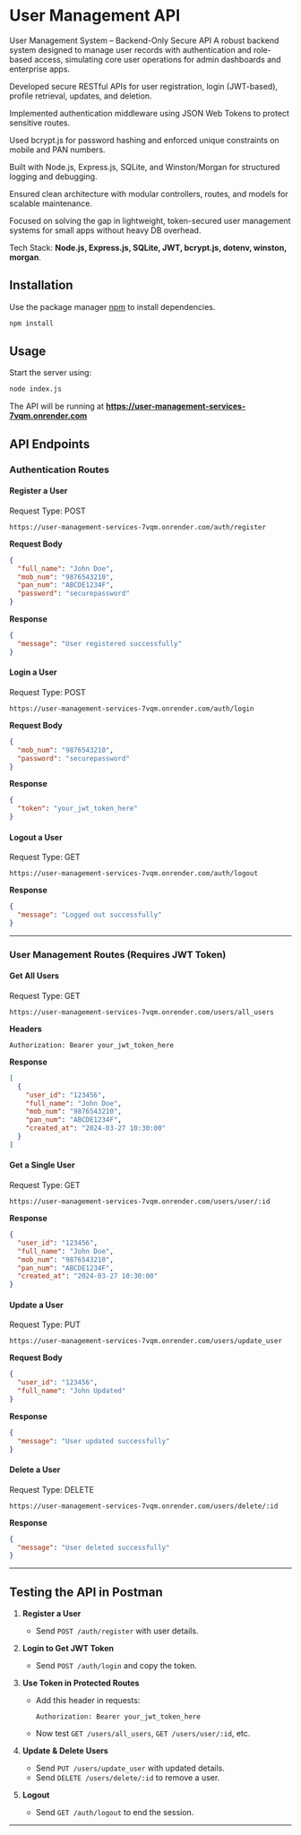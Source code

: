 # User Management API

User Management System – Backend-Only Secure API
A robust backend system designed to manage user records with authentication and role-based access, simulating core user operations for admin dashboards and enterprise apps.

Developed secure RESTful APIs for user registration, login (JWT-based), profile retrieval, updates, and deletion.

Implemented authentication middleware using JSON Web Tokens to protect sensitive routes.

Used bcrypt.js for password hashing and enforced unique constraints on mobile and PAN numbers.

Built with Node.js, Express.js, SQLite, and Winston/Morgan for structured logging and debugging.

Ensured clean architecture with modular controllers, routes, and models for scalable maintenance.

Focused on solving the gap in lightweight, token-secured user management systems for small apps without heavy DB overhead.

Tech Stack: **Node.js, Express.js, SQLite, JWT, bcrypt.js, dotenv, winston, morgan**. 

## Installation

Use the package manager [npm](https://www.npmjs.com/) to install dependencies.

```bash
npm install
```



## Usage

Start the server using:

```bash
node index.js
```

The API will be running at **https://user-management-services-7vqm.onrender.com**

## API Endpoints

### Authentication Routes

#### Register a User
Request Type: POST
```https
https://user-management-services-7vqm.onrender.com/auth/register
```
**Request Body**
```json
{
  "full_name": "John Doe",
  "mob_num": "9876543210",
  "pan_num": "ABCDE1234F",
  "password": "securepassword"
}
```
**Response**
```json
{
  "message": "User registered successfully"
}
```

#### Login a User
Request Type: POST
```https
https://user-management-services-7vqm.onrender.com/auth/login
```
**Request Body**
```json
{
  "mob_num": "9876543210",
  "password": "securepassword"
}
```
**Response**
```json
{
  "token": "your_jwt_token_here"
}
```

#### Logout a User
Request Type: GET
```https
https://user-management-services-7vqm.onrender.com/auth/logout
```
**Response**
```json
{
  "message": "Logged out successfully"
}
```

---

### User Management Routes (Requires JWT Token)

#### Get All Users
Request Type: GET
```https
https://user-management-services-7vqm.onrender.com/users/all_users
```
**Headers**
```
Authorization: Bearer your_jwt_token_here
```
**Response**
```json
[
  {
    "user_id": "123456",
    "full_name": "John Doe",
    "mob_num": "9876543210",
    "pan_num": "ABCDE1234F",
    "created_at": "2024-03-27 10:30:00"
  }
]
```

#### Get a Single User
Request Type: GET
```https
https://user-management-services-7vqm.onrender.com/users/user/:id
```
**Response**
```json
{
  "user_id": "123456",
  "full_name": "John Doe",
  "mob_num": "9876543210",
  "pan_num": "ABCDE1234F",
  "created_at": "2024-03-27 10:30:00"
}
```

#### Update a User
Request Type: PUT
```https
https://user-management-services-7vqm.onrender.com/users/update_user
```
**Request Body**
```json
{
  "user_id": "123456",
  "full_name": "John Updated"
}
```
**Response**
```json
{
  "message": "User updated successfully"
}
```

#### Delete a User
Request Type: DELETE
```https
https://user-management-services-7vqm.onrender.com/users/delete/:id
```
**Response**
```json
{
  "message": "User deleted successfully"
}
```

---

## Testing the API in Postman

1. **Register a User**
   - Send `POST /auth/register` with user details.
   
2. **Login to Get JWT Token**
   - Send `POST /auth/login` and copy the token.

3. **Use Token in Protected Routes**
   - Add this header in requests:
     ```
     Authorization: Bearer your_jwt_token_here
     ```
   - Now test `GET /users/all_users`, `GET /users/user/:id`, etc.

4. **Update & Delete Users**
   - Send `PUT /users/update_user` with updated details.
   - Send `DELETE /users/delete/:id` to remove a user.

5. **Logout**
   - Send `GET /auth/logout` to end the session.

---



